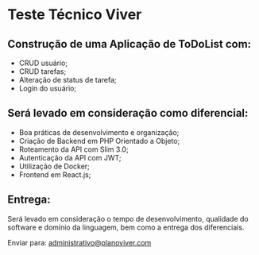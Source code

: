 # Teste Técnico Viver

## Construção de uma Aplicação de ToDoList com:
- CRUD usuário;
- CRUD tarefas;
- Alteração de status de tarefa;
- Login do usuário;

## Será levado em consideração como diferencial:
- Boa práticas de desenvolvimento e organização;
- Criação de Backend em PHP Orientado a Objeto;
- Roteamento da API com Slim 3.0;
- Autenticação da API com JWT;
- Utilização de Docker;
- Frontend em React.js;

## Entrega:
Será levado em consideração o tempo de desenvolvimento, qualidade do software e domínio da linguagem, bem como a entrega dos diferenciais.

Enviar para: administrativo@planoviver.com
